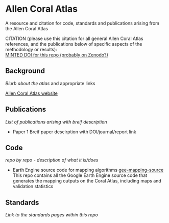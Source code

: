 # Allen Coral Atlas
A resource and citation for code, standards and publications arising from the Allen Coral Atlas

CITATION (please use this citation for all general Allen Coral Atlas references, and the publications below of specific aspects of the methodology or results):  
[MINTED DOI for this repo (probably on Zenodo?)](https://zenodo.org)

## Background
*Blurb about the atlas* and appropriate links

[Allen Coral Atlas website](https://allencoralatlas.org/)


## Publications
*List of publications arising with breif description*

+ Paper 1
   Breif paper descirption with DOI/journal/report link

## Code
*repo by repo - description of what it is/does*

+ Earth Engine source code for mapping algorithms
   [gee-mapping-source](https://github.com/CoralMapping/gee-mapping-source)
   This repo contains all the Google Earth Engine source code that generates the mapping outputs on the Coral Atlas, including maps and validation statistics

## Standards
*Link to the standards pages within this repo*


